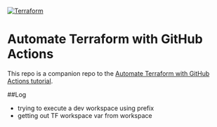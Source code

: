 [![Terraform](https://github.com/caprica64/github-actions-environment/actions/workflows/terraform.yml/badge.svg)](https://github.com/caprica64/github-actions-environment/actions/workflows/terraform-dev.yml)
# Automate Terraform with GitHub Actions

This repo is a companion repo to the [Automate Terraform with GitHub Actions tutorial](https://developer.hashicorp.com/terraform/tutorials/automation/github-actions).

##Log

- trying to execute a dev workspace using prefix
- getting out TF workspace var from workspace

